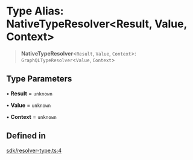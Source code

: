 # Type Alias: NativeTypeResolver\<Result, Value, Context\>

> **NativeTypeResolver**\<`Result`, `Value`, `Context`\>: `GraphQLTypeResolver`\<`Value`, `Context`\>

## Type Parameters

• **Result** = `unknown`

• **Value** = `unknown`

• **Context** = `unknown`

## Defined in

[sdk/resolver-type.ts:4](https://github.com/andreisergiu98/baeta/blob/277f62f15bfdecc05d507a84e60b62e5bc08a747/packages/core/sdk/resolver-type.ts#L4)
